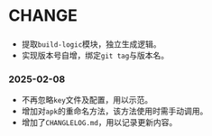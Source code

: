 # CHANGE

###

- 提取`build-logic`模块，独立生成逻辑。
- 实现版本号自增，绑定`git tag`与版本名。

### 2025-02-08

- 不再忽略`key`文件及配置，用以示范。
- 增加对`apk`的重命名方法，该方法使用时需手动调用。
- 增加了`CHANGLELOG.md`，用以记录更新内容。
